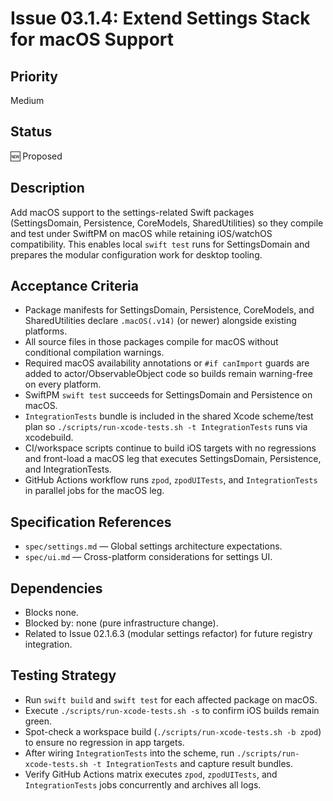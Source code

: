 # Issue 03.1.4: Extend Settings Stack for macOS Support

## Priority
Medium

## Status
🆕 Proposed

## Description
Add macOS support to the settings-related Swift packages (SettingsDomain, Persistence, CoreModels, SharedUtilities) so they compile and test under SwiftPM on macOS while retaining iOS/watchOS compatibility. This enables local `swift test` runs for SettingsDomain and prepares the modular configuration work for desktop tooling.

## Acceptance Criteria
- Package manifests for SettingsDomain, Persistence, CoreModels, and SharedUtilities declare `.macOS(.v14)` (or newer) alongside existing platforms.
- All source files in those packages compile for macOS without conditional compilation warnings.
- Required macOS availability annotations or `#if canImport` guards are added to actor/ObservableObject code so builds remain warning-free on every platform.
- SwiftPM `swift test` succeeds for SettingsDomain and Persistence on macOS.
- `IntegrationTests` bundle is included in the shared Xcode scheme/test plan so `./scripts/run-xcode-tests.sh -t IntegrationTests` runs via xcodebuild.
- CI/workspace scripts continue to build iOS targets with no regressions and front-load a macOS leg that executes SettingsDomain, Persistence, and IntegrationTests.
- GitHub Actions workflow runs `zpod`, `zpodUITests`, and `IntegrationTests` in parallel jobs for the macOS leg.

## Specification References
- `spec/settings.md` — Global settings architecture expectations.
- `spec/ui.md` — Cross-platform considerations for settings UI.

## Dependencies
- Blocks none.
- Blocked by: none (pure infrastructure change).
- Related to Issue 02.1.6.3 (modular settings refactor) for future registry integration.

## Testing Strategy
- Run `swift build` and `swift test` for each affected package on macOS.
- Execute `./scripts/run-xcode-tests.sh -s` to confirm iOS builds remain green.
- Spot-check a workspace build (`./scripts/run-xcode-tests.sh -b zpod`) to ensure no regression in app targets.
- After wiring `IntegrationTests` into the scheme, run `./scripts/run-xcode-tests.sh -t IntegrationTests` and capture result bundles.
- Verify GitHub Actions matrix executes `zpod`, `zpodUITests`, and `IntegrationTests` jobs concurrently and archives all logs.
